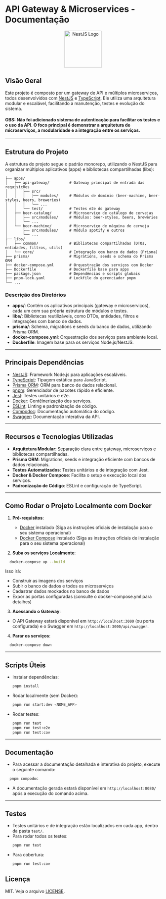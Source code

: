 # API Gateway & Microservices - Documentação

<p align="center">
  <img src="https://nestjs.com/img/logo-small.svg" width="120" alt="NestJS Logo" />
</p>

## Visão Geral

Este projeto é composto por um gateway de API e múltiplos microserviços, todos desenvolvidos com [NestJS](https://nestjs.com/) e [TypeScript](https://www.typescriptlang.org/). Ele utiliza uma arquitetura modular e escalável, facilitando a manutenção, testes e evolução do sistema.

#### OBS: Não foi adicionado sistema de autenticação para facilitar os testes e o uso da API. O foco principal é demonstrar a arquitetura de microserviços, a modularidade e a integração entre os serviços.

---

## Estrutura do Projeto

A estrutura do projeto segue o padrão monorepo, utilizando o NestJS para organizar múltiplos aplicativos (apps) e bibliotecas compartilhadas (libs):

```
├── apps/
│   ├── api-gateway/         # Gateway principal de entrada das requisições
│   │   ├── src/
│   │   │   ├── modules/     # Módulos de domínio (beer-machine, beer-styles, beers, breweries)
│   │   │   └── ...
│   │   └── test/            # Testes e2e do gateway
│   ├── beer-catalog/        # Microserviço de catálogo de cervejas
│   │   ├── src/modules/     # Módulos: beer-styles, beers, breweries
│   │   └── ...
│   └── beer-machine/        # Microserviço de máquina de cerveja
│       ├── src/modules/     # Módulo spotify e outros
│       └── ...
├── libs/
│   ├── common/              # Bibliotecas compartilhadas (DTOs, entidades, filtros, utils)
│   └── core/                # Integração com banco de dados (Prisma)
├── prisma/                  # Migrations, seeds e schema do Prisma ORM
├── docker-compose.yml       # Orquestração dos serviços com Docker
├── Dockerfile               # Dockerfile base para apps
├── package.json             # Dependências e scripts globais
├── pnpm-lock.yaml           # Lockfile do gerenciador pnpm
└── ...
```

### Descrição dos Diretórios
- **apps/**: Contém os aplicativos principais (gateway e microserviços), cada um com sua própria estrutura de módulos e testes.
- **libs/**: Bibliotecas reutilizáveis, como DTOs, entidades, filtros e integrações com banco de dados.
- **prisma/**: Schema, migrations e seeds do banco de dados, utilizando Prisma ORM.
- **docker-compose.yml**: Orquestração dos serviços para ambiente local.
- **Dockerfile**: Imagem base para os serviços Node.js/NestJS.

---

## Principais Dependências

- [NestJS](https://nestjs.com/): Framework Node.js para aplicações escaláveis.
- [TypeScript](https://www.typescriptlang.org/): Tipagem estática para JavaScript.
- [Prisma ORM](https://www.prisma.io/): ORM para banco de dados relacional.
- [pnpm](https://pnpm.io/): Gerenciador de pacotes rápido e eficiente.
- [Jest](https://jestjs.io/): Testes unitários e e2e.
- [Docker](https://www.docker.com/): Contêinerização dos serviços.
- [ESLint](https://eslint.org/): Linting e padronização de código.
- [Compodoc](https://compodoc.app/): Documentação automática do código.
- [Swagger](https://swagger.io/): Documentação interativa da API.

---

## Recursos e Tecnologias Utilizadas

- **Arquitetura Modular**: Separação clara entre gateway, microserviços e bibliotecas compartilhadas.
- **Prisma ORM**: Migrations, seeds e integração eficiente com bancos de dados relacionais.
- **Testes Automatizados**: Testes unitários e de integração com Jest.
- **Docker & Docker Compose**: Facilita o setup e execução local dos serviços.
- **Padronização de Código**: ESLint e configuração de TypeScript.

---

## Como Rodar o Projeto Localmente com Docker

1. **Pré-requisitos**:
   - [Docker](https://www.docker.com/get-started) instalado (Siga as instruções oficiais de instalação para o seu sistema operacional)
   - [Docker Compose](https://docs.docker.com/compose/) instalado (Siga as instruções oficiais de instalação para o seu sistema operacional)

2. **Suba os serviços Localmente**:

```bash
  docker-compose up --build
```

Isso irá:
- Construir as imagens dos serviços
- Subir o banco de dados e todos os microserviços
- Cadastrar dados mockados no banco de dados
- Expor as portas configuradas (consulte o docker-compose.yml para detalhes)

3. **Acessando o Gateway**:
- O API Gateway estará disponível em `http://localhost:3000` (ou porta configurada) e o Swagger em `http://localhost:3000/api/swagger`.

4. **Parar os serviços**:

```bash
  docker-compose down
```

---

## Scripts Úteis

- Instalar dependências:
  ```bash
  pnpm install
  ```
- Rodar localmente (sem Docker):
  ```bash
  pnpm run start:dev <NOME_APP>
  ```
- Rodar testes:
  ```bash
  pnpm run test
  pnpm run test:e2e
  pnpm run test:cov
  ```

---

## Documentação
- Para acessar a documentação detalhada e interativa do projeto, execute o seguinte comando:
```bash
  pnpm compodoc
```
- A documentação gerada estará disponível em `http://localhost:8080/` após a execução do comando acima.

---

## Testes

- Testes unitários e de integração estão localizados em cada app, dentro da pasta `test/`.
- Para rodar todos os testes:
  ```bash
  pnpm run test
  ```
- Para cobertura:
  ```bash
  pnpm run test:cov
  ```

## Licença

MIT. Veja o arquivo [LICENSE](https://github.com/engfernandes/karhub-microservices-challenge/blob/main/LICENSE).
